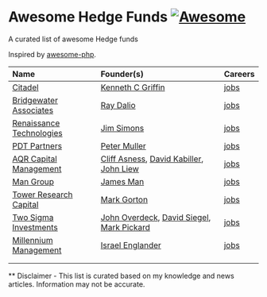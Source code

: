 # Awesome Hedge Funds [![Awesome](https://cdn.rawgit.com/sindresorhus/awesome/d7305f38d29fed78fa85652e3a63e154dd8e8829/media/badge.svg)](https://github.com/sindresorhus/awesome)
A curated list of awesome Hedge funds


Inspired by [awesome-php](https://github.com/ziadoz/awesome-php).


| Name        | Founder(s)   | Careers | 
| :---        | :---        | :---    |
| [Citadel](https://www.citadel.com) | [Kenneth C Griffin](https://en.wikipedia.org/wiki/Kenneth_C._Griffin) | [jobs](https://www.citadel.com/careers) |
| [Bridgewater Associates](https://www.bridgewater.com/) | [Ray Dalio](https://en.wikipedia.org/wiki/Ray_Dalio) | [jobs](https://www.bridgewater.com/working-at-bridgewater/job-openings)
| [Renaissance Technologies](https://www.rentec.com/Home.action?index=true) | [Jim Simons](https://en.wikipedia.org/wiki/Jim_Simons_(mathematician)) | [jobs](https://www.rentec.com/Careers.action) |
| [PDT Partners](https://www.pdtpartners.com/) | [Peter Muller](https://en.wikipedia.org/wiki/Pete_Muller_(businessman_and_singer-songwriter)) | [jobs](https://pdtpartners.com/careers) |
| [AQR Capital Management](https://www.aqr.com/) | [Cliff Asness](https://en.wikipedia.org/wiki/Cliff_Asness), [David Kabiller](https://en.wikipedia.org/wiki/David_Kabiller), [John Liew]() | [jobs](https://www.aqr.com/About-Us/Careers) |
| [Man Group](https://www.man.com) | [James Man](https://en.wikipedia.org/wiki/James_Man) | [jobs](https://www.man.com/careers) |
| [Tower Research Capital](https://www.tower-research.com/) | [Mark Gorton](https://en.wikipedia.org/wiki/Mark_Gorton) | [jobs](https://www.tower-research.com/positions) |
| [Two Sigma Investments](https://www.twosigma.com/) | [John Overdeck](https://en.wikipedia.org/wiki/John_Overdeck), [David Siegel](https://en.wikipedia.org/wiki/David_Siegel_(computer_scientist)), [Mark Pickard]() | [jobs](https://www.twosigma.com/careers/) |
| [Millennium Management](https://www.mlp.com/) | [Israel Englander](https://en.wikipedia.org/wiki/Israel_Englander) | [jobs](https://www.mlp.com/careers/) |
| []() | []() | []() |
| []() | []() | []() |

** Disclaimer - This list is curated based on my knowledge and news articles. Information may not be accurate.


